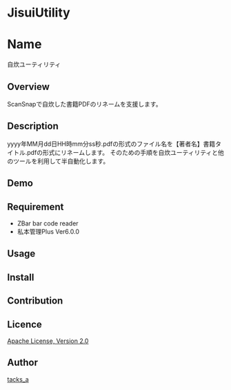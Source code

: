 # JisuiUtility

Name
====
自炊ユーティリティ
## Overview
ScanSnapで自炊した書籍PDFのリネームを支援します。

## Description
yyyy年MM月dd日HH時mm分ss秒.pdfの形式のファイル名を【著者名】書籍タイトル.pdfの形式にリネームします。
そのための手順を自炊ユーティリティと他のツールを利用して半自動化します。

## Demo

## Requirement
* ZBar bar code reader
* 私本管理Plus Ver6.0.0

## Usage

## Install

## Contribution

## Licence

[Apache License, Version 2.0](http://www.apache.org/licenses/LICENSE-2.0)
## Author

[tacks_a](https://github.com/tacks-a)
